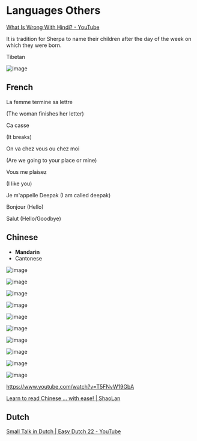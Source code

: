 # Languages Others

[What Is Wrong With Hindi? - YouTube](https://www.youtube.com/watch?v=U4Bb7RNjN8w)

It is tradition for Sherpa to name their children after the day of the week on which they were born.

Tibetan

![image](../../media/Languages-Others-image1.jpg)

## French

La femme termine sa lettre

(The woman finishes her letter)

Ca casse

(It breaks)

On va chez vous ou chez moi

(Are we going to your place or mine)

Vous me plaisez

(I like you)

Je m'appelle Deepak (I am called deepak)

Bonjour (Hello)

Salut (Hello/Goodbye)

## Chinese

- **Mandarin**
- Cantonese

![image](../../media/Languages-Others-image2.jpg)

![image](../../media/Languages-Others-image3.jpg)

![image](../../media/Languages-Others-image4.jpg)

![image](../../media/Languages-Others-image5.jpg)

![image](../../media/Languages-Others-image6.jpg)

![image](../../media/Languages-Others-image7.jpg)

![image](../../media/Languages-Others-image8.jpg)

![image](../../media/Languages-Others-image9.jpg)

![image](../../media/Languages-Others-image10.jpg)

![image](../../media/Languages-Others-image11.jpg)

https://www.youtube.com/watch?v=T5FNvW19GbA

[Learn to read Chinese ... with ease! | ShaoLan](https://www.youtube.com/watch?v=troxvPRmZm8&ab_channel=TED)

## Dutch

[Small Talk in Dutch \| Easy Dutch 22 - YouTube](https://www.youtube.com/watch?v=Fe_pfQFBkWA&ab_channel=EasyDutch)
